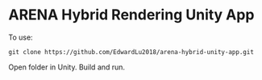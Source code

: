 # ARENA Hybrid Rendering Unity App

To use:
```
git clone https://github.com/EdwardLu2018/arena-hybrid-unity-app.git
```
Open folder in Unity. Build and run.
